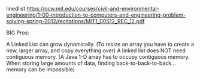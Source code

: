 linedlist
https://ocw.mit.edu/courses/civil-and-environmental-engineering/1-00-introduction-to-computers-and-engineering-problem-solving-spring-2012/recitations/MIT1_00S12_REC_12.pdf

BIG Pros:


A Linked List can grow dynamically.
(To resize an array you have to create a new, larger array, and copy everything over)
A linked list does NOT need contiguous memory.
(A Java 1-D array has to occupy contiguous memory. When storing large amounts of data,
finding back-to-back-to-back… memory can be impossible)
